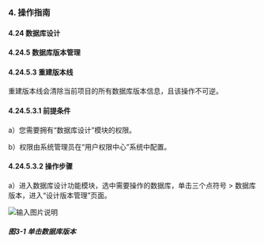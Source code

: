 ### 4. 操作指南

#### 4.24 数据库设计

#### 4.24.5 数据库版本管理

#### 4.24.5.3 重建版本线

重建版本线会清除当前项目的所有数据库版本信息，且该操作不可逆。

#### 4.24.5.3.1 前提条件

a）您需要拥有“数据库设计”模块的权限。

b）权限由系统管理员在“用户权限中心”系统中配置。

#### 4.24.5.3.2 操作步骤

a）进入数据库设计功能模块，选中需要操作的数据库，单击三个点符号 > 数据库版本，进入“设计版本管理”页面。

![输入图片说明](../../../../../images/SoFlu%EF%BC%88%E5%90%8E%E7%AB%AF%EF%BC%89%E5%BC%80%E5%8F%91%E5%B9%B3%E5%8F%B0/1.%20%E6%9C%80%E6%96%B0%E7%89%88%E6%9C%AC%20-%20%E6%9B%B4%E6%96%B0%E6%97%A5%E6%9C%9F%20-%202022.10.08/4.%20%E6%93%8D%E4%BD%9C%E6%8C%87%E5%8D%97/24.%20%E6%95%B0%E6%8D%AE%E5%BA%93%E8%AE%BE%E8%AE%A1/5.%20%E6%95%B0%E6%8D%AE%E5%BA%93%E7%89%88%E6%9C%AC%E7%AE%A1%E7%90%86/3-1.png)

##### 图3-1 单击数据库版本
